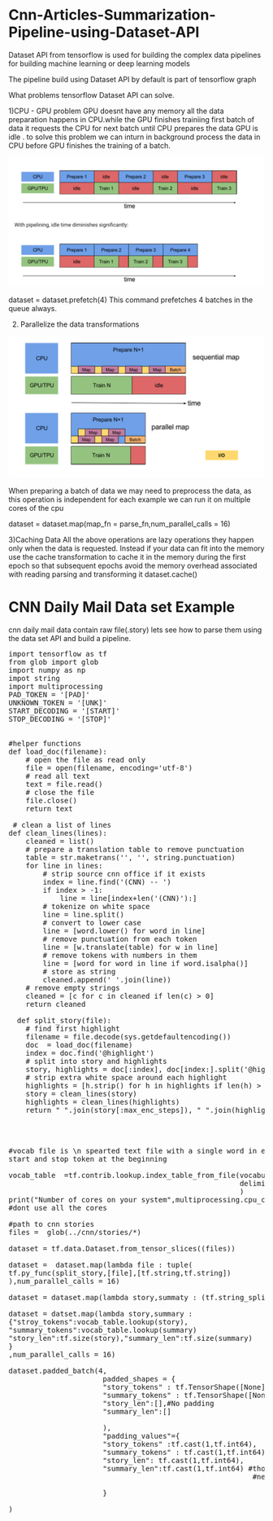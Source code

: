 # Cnn-Articles-Summarization-Pipeline-using-Dataset-API

Dataset API from tensorflow is used for building the complex data pipelines for building machine learning or deep learning models

The pipeline build using Dataset API by default is part of tensorflow graph

What problems tensorflow Dataset API can solve.

1)CPU - GPU problem
GPU doesnt have any memory all the data preparation happens in CPU.while the GPU finishes trainiing first batch of data it 
requests the CPU for next batch until CPU prepares the data GPU is idle . to solve this problem we can inturn in background 
process the data in CPU before GPU finishes the training of a batch.

<img src="https://github.com/santhoshkolloju/Cnn-Articles-Summarization-Pipeline-using-Dataset-API/blob/master/Screen%20Shot%202018-11-01%20at%204.57.58%20PM.png"/>

dataset = dataset.prefetch(4)
This command prefetches 4 batches in the queue always.

2) Parallelize the data transformations
<img src="https://github.com/santhoshkolloju/Cnn-Articles-Summarization-Pipeline-using-Dataset-API/blob/master/Screen%20Shot%202018-11-01%20at%205.10.59%20PM.png"/>

When preparing a batch of data we may need to preprocess the data, as this operation is independent for each example we can 
run it on multiple cores of the cpu

dataset = dataset.map(map_fn = parse_fn,num_parallel_calls = 16)

3)Caching Data
All the above operations are lazy operations they happen only when the data is requested.
Instead if your data can fit into the memory use the cache transformation to cache it in the memory during the first epoch so 
that subsequent epochs avoid the memory overhead associated with reading parsing and transforming it
dataset.cache()


<h1>CNN Daily Mail Data set Example </h1>

cnn daily mail data contain raw file(.story) lets see how to parse them using the data set API and build a pipeline.

<pre>
import tensorflow as tf
from glob import glob
import numpy as np
impot string
import multiprocessing
PAD_TOKEN = '[PAD]'
UNKNOWN_TOKEN = '[UNK]'
START_DECODING = '[START]'
STOP_DECODING = '[STOP]'


#helper functions
def load_doc(filename):
	# open the file as read only
	file = open(filename, encoding='utf-8')
	# read all text
	text = file.read()
	# close the file
	file.close()
	return text
 
 # clean a list of lines
def clean_lines(lines):
	cleaned = list()
	# prepare a translation table to remove punctuation
	table = str.maketrans('', '', string.punctuation)
	for line in lines:
		# strip source cnn office if it exists
		index = line.find('(CNN) -- ')
		if index > -1:
			line = line[index+len('(CNN)'):]
		# tokenize on white space
		line = line.split()
		# convert to lower case
		line = [word.lower() for word in line]
		# remove punctuation from each token
		line = [w.translate(table) for w in line]
		# remove tokens with numbers in them
		line = [word for word in line if word.isalpha()]
		# store as string
		cleaned.append(' '.join(line))
	# remove empty strings
	cleaned = [c for c in cleaned if len(c) > 0]
	return cleaned 
  
  def split_story(file):
    # find first highlight
    filename = file.decode(sys.getdefaultencoding())
    doc  = load_doc(filename)
    index = doc.find('@highlight')
    # split into story and highlights
    story, highlights = doc[:index], doc[index:].split('@highlight')
    # strip extra white space around each highlight
    highlights = [h.strip() for h in highlights if len(h) > 0]
    story = clean_lines(story)
    highlights = clean_lines(highlights)
    return " ".join(story[:max_enc_steps]), " ".join(highlights[:max_dec_steps])
 
  
  

#vocab file is \n spearted text file with a single word in each line it should also . contain the pad token and unknown token ,
start and stop token at the beginning

vocab_table  =tf.contrib.lookup.index_table_from_file(vocabulary_file ='vocablefile.txt', default_value = 0, 
                                                      delimiter ="\n",num_oov_buckets =0
                                                      )
print("Number of cores on your system",multiprocessing.cpu_count())
#dont use all the cores 

#path to cnn stories
files =  glob(../cnn/stories/*)

dataset = tf.data.Dataset.from_tensor_slices((files))

dataset =  dataset.map(lambda file : tuple(
tf.py_func(split_story,[file],[tf.string,tf.string])
),num_parallel_calls = 16)

dataset = dataset.map(lambda story,summaty : (tf.string_split([story]).values,tf.string_split([summary]).values),num_parallel_calls = 16)

dataset = datset.map(lambda story,summary :
{"stroy_tokens":vocab_table.lookup(story),
"summary_tokens":vocab_table.lookup(summary)
"story_len":tf.size(story),"summary_len":tf.size(summary)
}
,num_parallel_calls = 16)

dataset.padded_batch(4,
                      padded_shapes = {
                      "story_tokens" : tf.TensorShape([None]),#None means padd it to longest length
                      "summary_tokens" : tf.TensorShape([None],
                      "story_len":[],#No padding 
                      "summary_len":[]
                      
                      ),
                      "padding_values"={
                      "story_tokens" :tf.cast(1,tf.int64),
                      "summary_tokens" : tf.cast(1,tf.int64),
                      "story_len": tf.cast(1,tf.int64),
                      "summary_len":tf.cast(1,tf.int64) #thought we are not padding this elements still some dummy value
                                                         #needs to be given some bug in tnesoflow 
                      
                      }

)

</pre>
